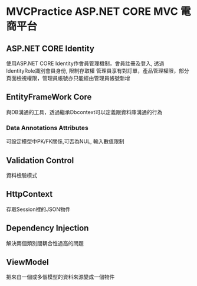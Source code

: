 # MVCPractice  ASP.NET CORE MVC 電商平台
## ASP.NET CORE Identity
使用ASP.NET CORE Identity作會員管理機制，會員註冊及登入, 透過IdentityRole識別會員身份, 限制存取權
管理員享有對訂單，產品管理權限，部分頁面檢視權限，管理員帳號亦只能經由管理員帳號新增

## EntityFrameWork Core
與DB溝通的工具，透過繼承Dbcontext可以定義跟資料庫溝通的行為
### Data Annotations Attributes
可設定模型中PK/FK關係,可否為NUL, 輸入數值限制

## Validation Control
資料檢驗模式

## HttpContext
存取Session裡的JSON物件

## Dependency Injection
解決兩個類別間耦合性過高的問題

## ViewModel
把來自一個或多個模型的資料來源變成一個物件
